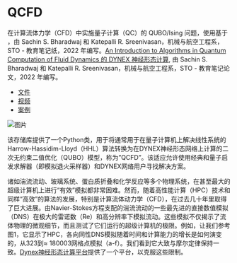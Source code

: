 # QCFD
在计算流体力学（CFD）中实施量子计算（QC）的 QUBO/Ising 问题，使用基于 ，由 Sachin S. Bharadwaj 和 Katepalli R. Sreenivasan，机械与航空工程系，STO - 教育笔记纸，2022 年编写。[An Introduction to Algorithms in Quantum Computation of Fluid Dynamics 的 DYNEX 神经形态计算](https://www.sto.nato.int/publications/STO%20Educational%20Notes/STO-EN-AVT-377/EN-AVT-377-01.pdf), 由 Sachin S. Bharadwaj 和 Katepalli R. Sreenivasan，机械与航空工程系，STO - 教育笔记论文，2022 年编写。

- [文件](https://github.com/dynexcoin/QCFD/blob/main/QCFD_Documentation.pdf)
- [视频](https://github.com/dynexcoin/QCFD/raw/main/IMG_7574.MP4)
- [案例](https://github.com/dynexcoin/QCFD/blob/main/QCFD_Examples.ipynb)

![图片](https://github.com/DynexCN/blob/main/imgs/4.png)

该存储库提供了一个Python类，用于将通常用于在量子计算机上解决线性系统的Harrow-Hassidim-Lloyd（HHL）算法转换为在DYNEX神经形态网络上计算的二次无约束二值优化（QUBO）模型，称为”QCFD”。该适应允许使用经典和量子启发求解器（即模拟退火采样器）和DYNEX网络用户寻找解决方案。

诸如湍流流动、玻璃系统、蛋白质折叠和化学反应等多个物理系统，在甚至最大的超级计算机上进行“有效”模拟都非常困难。然而，随着高性能计算（HPC）技术和同样“高效”的算法的发展，特别是计算流体动力学（CFD），在过去几十年里取得了巨大进展。由Navier-Stokes方程支配的湍流流动的一些最先进的直接数值模拟（DNS）在极大的雷诺数（Re）和高分辨率下模拟流动。这些模拟不仅揭示了流体物理的微观细节，而且测试了它们运行的超级计算机的极限。例如，让我们参考图1，它显示了HPC，各向同性DNS模拟随着时间和计算能力的增长是如何演变的，从323到≈ 180003网格点模拟（a-f）。我们看到它大致与摩尔定律保持一致。[Dynex神经形态计算平台](https://live.dynexcoin.org/cn)提供了一个平台，以克服这些限制。




